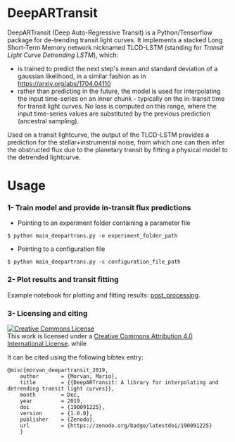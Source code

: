 # DeepARTransit
DeepARTransit (Deep Auto-Regressive Transit) is a Python/Tensorflow package for de-trending transit light curves.
It implements a stacked Long Short-Term Memory network nicknamed TLCD-LSTM (standing for *Transit Light Curve Detrending LSTM*), which: 
- is trained to predict the next step's mean and standard deviation of a gaussian likelihood, in a similar fashion as in https://arxiv.org/abs/1704.04110 
- rather than predicting in the future, the model is used for interpolating the input time-series on an inner chunk - typically on the in-transit time for transit light curves. No loss is computed on this range, where the input time-series values are substituted by the previous prediction (ancestral sampling). 

Used on a transit lightcurve, the output of the TLCD-LSTM provides a prediction for the stellar+instrumental noise, from which one can then infer the obstructed flux due to the planetary transit by fitting a physical model to the detrended lightcurve.

# Usage 

### 1- Train model and provide in-transit flux predictions
 - Pointing to an experiment folder containing a parameter file
```console
$ python main_deepartrans.py -e experiment_folder_path 
```

 - Pointing to a configuration file
```console
$ python main_deepartrans.py -c configuration_file_path
```

### 2- Plot results and transit fitting

Example notebook for plotting and fitting results: [post_processing](https://github.com/ucl-exoplanets/deepARTransit/deepartransit/notebooks/post_processing.ipynb).


### 3- Licensing and citing

<a rel="license" href="http://creativecommons.org/licenses/by/4.0/"><img alt="Creative Commons License" style="border-width:0" src="https://i.creativecommons.org/l/by/4.0/88x31.png" /></a><br />This work is licensed under a <a rel="license" href="http://creativecommons.org/licenses/by/4.0/">Creative Commons Attribution 4.0 International License</a>.
 while 
 
It can be cited using the following bibtex entry:

    @misc{morvan_deepartransit_2019,
        author       = {Morvan, Mario},
        title        = {{DeepARTransit: A library for interpolating and detrending transit light curves}},
        month        = Dec,
        year         = 2019,
        doi          = {190091225},
        version      = {1.0.0},
        publisher    = {Zenodo},
        url          = {https://zenodo.org/badge/latestdoi/190091225}
        }
